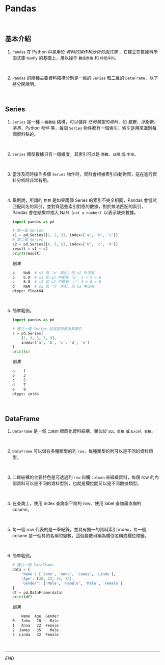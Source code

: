 # Pandas

<br>

## 基本介紹

1. `Pandas` 在 Python 中是用於 _資料的操作和分析的函式庫_ ，它建立在數據科學函式庫 `NumPy` 的基礎上，用以操作 `數值表格` 和 `時間序列`。

<br>

2. `Pandas` 的兩種主要資料結構分別是一維的 `Series` 和二維的 `DataFrame`，以下將分開說明。

<br>

## Series

1. `Series` 是一種 `一維數組` 結構，可以儲存 _任何類型的資料_，如 _整數、浮點數、字串、Python 物件_ 等，每個 `Series` 物件都有一個索引，索引是用來識別每個資料點的。

<br>

2. `Series` 類型數據只有一個維度，其索引可以是 `整數`、`日期` 或 `字串`。

<br>

3. 當涉及同時操作多個 `Series` 物件時，資料會根據索引自動對齊，這在進行資料分析時非常有用。

<br>

4. 舉例說，所謂的 `對齊` 是如果兩個 Series 的索引不完全相同，Pandas 會嘗試匹配同名的索引，並對齊這些索引對應的數據，對於無法匹配的索引，Pandas 會在結果中插入 NaN（`not a number`）以表示缺失數據。

    ```python
    import pandas as pd

    # 第一個 Series
    s1 = pd.Series([1, 2, 3], index=['a', 'b', 'c'])
    # 第二個 Series
    s2 = pd.Series([4, 5, 6], index=['b', 'c', 'd'])
    result = s1 + s2
    print(result)
    ```
    _結果_
    ```bash
    a    NaN  # s1 有 'a' 索引，但 s2 中沒有
    b    6.0  # s1 和 s2 中都有 'b'，1 + 5 = 6
    c    8.0  # s1 和 s2 中都有 'c'，2 + 6 = 8
    d    NaN  # s2 有 'd' 索引，但 s1 中沒有
    dtype: float64
    ```

<br>

5. 簡單範例。

    ```python
    import pandas as pd

    # 建立一個 Series 並指定列表為其索引
    s = pd.Series(
        [1, 3, 5, 7, 9],
        index=['a', 'b', 'c', 'd', 'e']
    )
    print(s)
    ```
    _結果_
    ```bash
    a    1
    b    3
    c    5
    d    7
    e    9
    dtype: int64
    ```

<br>

## DataFrame

1. `DataFrame` 是一個 `二維的` 標籤化資料結構，類似於 `SQL 表格` 或 `Excel 表格`。

<br>

2. `DataFrame` 可以儲存多種類型的列 `row`，每種類型的列可以是不同的資料類型。

<br>

3. 二維結構的主要特色是可透過列 `row` 和欄 `column` 來組織資料，每個 row 的內部資料可以是不同的資料型別，也就是欄位間可以是不同數據類型。

<br>

4. 在查詢上，使用 index 查詢水平向的 row、使用 label 查詢垂直向的 column。

<br>

5. 每一個 row 代表的是一筆紀錄，並具有獨一的資料索引 index，每一個 column 是一個具的名稱的變數，這個變數可稱為欄位名稱或欄位標籤。

<br>

6. 簡單範例。

    ```python
    # 建立一個 DataFrame
    data = {
        'Name': ['John', 'Anna', 'James', 'Linda'],
        'Age': [28, 22, 35, 32],
        'Gender': ['Male', 'Female', 'Male', 'Female']
    }
    df = pd.DataFrame(data)
    print(df)
    ```
    _結果_
    ```bash
        Name  Age  Gender
    0   John   28    Male
    1   Anna   22  Female
    2  James   35    Male
    3  Linda   32  Female
    ```

<br>

___

_END_